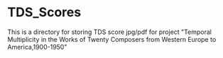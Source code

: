 # TDS_Scores
This is a directory for storing TDS score jpg/pdf for project "Temporal Multiplicity in the Works of Twenty Composers from Western Europe to America,1900-1950"
